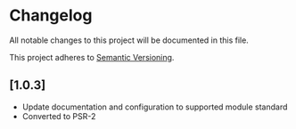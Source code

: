 # Changelog

All notable changes to this project will be documented in this file.

This project adheres to [Semantic Versioning](http://semver.org/).

## [1.0.3]

* Update documentation and configuration to supported module standard
* Converted to PSR-2
